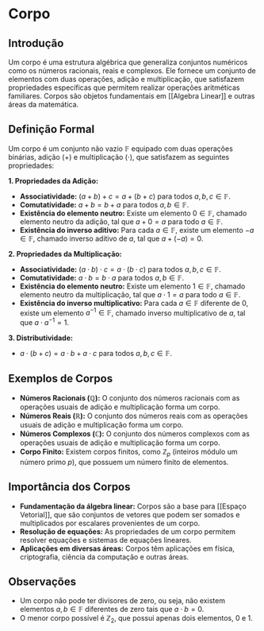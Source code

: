 # Corpo

## Introdução

Um corpo é uma estrutura algébrica que generaliza conjuntos numéricos como os números racionais, reais e complexos.  Ele fornece um conjunto de elementos com duas operações, adição e multiplicação, que satisfazem propriedades específicas que permitem realizar operações aritméticas familiares. Corpos são objetos fundamentais em [[Algebra Linear]] e outras áreas da matemática.

## Definição Formal

Um corpo é um conjunto não vazio $\mathbb{F}$ equipado com duas operações binárias, adição ($+$) e multiplicação ($\cdot$), que satisfazem as seguintes propriedades:

**1. Propriedades da Adição:**

   * **Associatividade:** $(a + b) + c = a + (b + c)$ para todos $a, b, c \in \mathbb{F}$.
   * **Comutatividade:** $a + b = b + a$ para todos $a, b \in \mathbb{F}$.
   * **Existência do elemento neutro:** Existe um elemento $0 \in \mathbb{F}$, chamado elemento neutro da adição, tal que $a + 0 = a$ para todo $a \in \mathbb{F}$.
   * **Existência do inverso aditivo:** Para cada $a \in \mathbb{F}$, existe um elemento $-a \in \mathbb{F}$, chamado inverso aditivo de $a$, tal que $a + (-a) = 0$.

**2. Propriedades da Multiplicação:**

   * **Associatividade:** $(a \cdot b) \cdot c = a \cdot (b \cdot c)$ para todos $a, b, c \in \mathbb{F}$.
   * **Comutatividade:** $a \cdot b = b \cdot a$ para todos $a, b \in \mathbb{F}$.
   * **Existência do elemento neutro:** Existe um elemento $1 \in \mathbb{F}$, chamado elemento neutro da multiplicação, tal que $a \cdot 1 = a$ para todo $a \in \mathbb{F}$.
   * **Existência do inverso multiplicativo:** Para cada $a \in \mathbb{F}$ diferente de $0$, existe um elemento $a^{-1} \in \mathbb{F}$, chamado inverso multiplicativo de $a$, tal que $a \cdot a^{-1} = 1$.

**3. Distributividade:**

   * $a \cdot (b + c) = a \cdot b + a \cdot c$ para todos $a, b, c \in \mathbb{F}$.

## Exemplos de Corpos

* **Números Racionais ($\mathbb{Q}$):**  O conjunto dos números racionais com as operações usuais de adição e multiplicação forma um corpo.
* **Números Reais ($\mathbb{R}$):**  O conjunto dos números reais com as operações usuais de adição e multiplicação forma um corpo.
* **Números Complexos ($\mathbb{C}$):**  O conjunto dos números complexos com as operações usuais de adição e multiplicação forma um corpo.
* **Corpo Finito:**  Existem corpos finitos, como $\mathbb{Z}_p$ (inteiros módulo um número primo $p$), que possuem um número finito de elementos.

## Importância dos Corpos

* **Fundamentação da álgebra linear:** Corpos são a base para [[Espaço Vetorial]], que são conjuntos de vetores que podem ser somados e multiplicados por escalares provenientes de um corpo.
* **Resolução de equações:**  As propriedades de um corpo permitem resolver equações e sistemas de equações lineares.
* **Aplicações em diversas áreas:** Corpos têm aplicações em física, criptografia, ciência da computação e outras áreas.

## Observações

* Um corpo não pode ter divisores de zero, ou seja, não existem elementos $a, b \in \mathbb{F}$ diferentes de zero tais que $a \cdot b = 0$.
* O menor corpo possível é $\mathbb{Z}_2$, que possui apenas dois elementos, $0$ e $1$.


